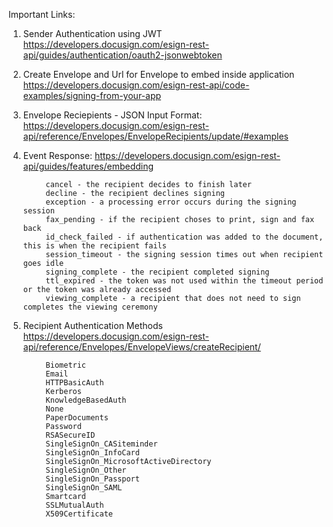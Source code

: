 
Important Links:

1. Sender Authentication using JWT
   https://developers.docusign.com/esign-rest-api/guides/authentication/oauth2-jsonwebtoken

2. Create Envelope and Url for Envelope to embed inside application
   https://developers.docusign.com/esign-rest-api/code-examples/signing-from-your-app

3. Envelope Reciepients - JSON Input Format:
   https://developers.docusign.com/esign-rest-api/reference/Envelopes/EnvelopeRecipients/update/#examples

4. Event Response:
   https://developers.docusign.com/esign-rest-api/guides/features/embedding

            cancel - the recipient decides to finish later
            decline - the recipient declines signing
            exception - a processing error occurs during the signing session
            fax_pending - if the recipient choses to print, sign and fax back
            id_check_failed - if authentication was added to the document, this is when the recipient fails
            session_timeout - the signing session times out when recipient goes idle
            signing_complete - the recipient completed signing
            ttl_expired - the token was not used within the timeout period or the token was already accessed
            viewing_complete - a recipient that does not need to sign completes the viewing ceremony 

5. Recipient Authentication Methods
    https://developers.docusign.com/esign-rest-api/reference/Envelopes/EnvelopeViews/createRecipient/
            
            Biometric
            Email
            HTTPBasicAuth
            Kerberos
            KnowledgeBasedAuth
            None
            PaperDocuments
            Password
            RSASecureID
            SingleSignOn_CASiteminder
            SingleSignOn_InfoCard
            SingleSignOn_MicrosoftActiveDirectory
            SingleSignOn_Other
            SingleSignOn_Passport
            SingleSignOn_SAML
            Smartcard
            SSLMutualAuth
            X509Certificate